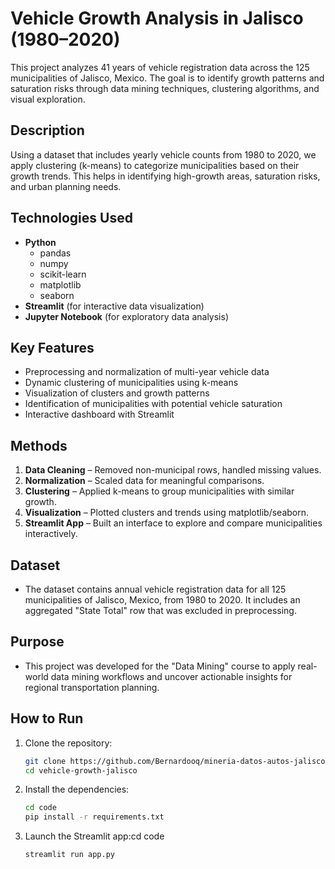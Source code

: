 # Vehicle Growth Analysis in Jalisco (1980–2020)

This project analyzes 41 years of vehicle registration data across the 125 municipalities of Jalisco, Mexico. The goal is to identify growth patterns and saturation risks through data mining techniques, clustering algorithms, and visual exploration.

## Description

Using a dataset that includes yearly vehicle counts from 1980 to 2020, we apply clustering (k-means) to categorize municipalities based on their growth trends. This helps in identifying high-growth areas, saturation risks, and urban planning needs.

## Technologies Used

- **Python**
  - pandas
  - numpy
  - scikit-learn
  - matplotlib
  - seaborn
- **Streamlit** (for interactive data visualization)
- **Jupyter Notebook** (for exploratory data analysis)

## Key Features

- Preprocessing and normalization of multi-year vehicle data
- Dynamic clustering of municipalities using k-means
- Visualization of clusters and growth patterns
- Identification of municipalities with potential vehicle saturation
- Interactive dashboard with Streamlit

## Methods

1. **Data Cleaning** – Removed non-municipal rows, handled missing values.
2. **Normalization** – Scaled data for meaningful comparisons.
3. **Clustering** – Applied k-means to group municipalities with similar growth.
4. **Visualization** – Plotted clusters and trends using matplotlib/seaborn.
5. **Streamlit App** – Built an interface to explore and compare municipalities interactively.

## Dataset

- The dataset contains annual vehicle registration data for all 125 municipalities of Jalisco, Mexico, from 1980 to 2020. It includes an aggregated "State Total" row that was excluded in preprocessing.

## Purpose

- This project was developed for the "Data Mining" course to apply real-world data mining workflows and uncover actionable insights for regional transportation planning.

## How to Run

1. Clone the repository:
   ```bash
   git clone https://github.com/Bernardooq/mineria-datos-autos-jalisco.git
   cd vehicle-growth-jalisco
   ```
2. Install the dependencies:
   ```bash
   cd code
   pip install -r requirements.txt
   ```
3. Launch the Streamlit app:cd code
   ```bash
   streamlit run app.py
   ```
